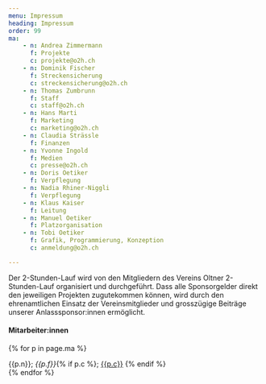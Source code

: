 ```yaml
---
menu: Impressum
heading: Impressum
order: 99
ma:
    - n: Andrea Zimmermann
      f: Projekte
      c: projekte@o2h.ch
    - n: Dominik Fischer
      f: Streckensicherung
      c: streckensicherung@o2h.ch
    - n: Thomas Zumbrunn
      f: Staff
      c: staff@o2h.ch
    - n: Hans Marti
      f: Marketing
      c: marketing@o2h.ch
    - n: Claudia Strässle
      f: Finanzen
    - n: Yvonne Ingold
      f: Medien
      c: presse@o2h.ch
    - n: Doris Oetiker
      f: Verpflegung
    - n: Nadia Rhiner-Niggli
      f: Verpflegung
    - n: Klaus Kaiser
      f: Leitung
    - n: Manuel Oetiker
      f: Platzorganisation
    - n: Tobi Oetiker
      f: Grafik, Programmierung, Konzeption
      c: anmeldung@o2h.ch

---
```

Der 2-Stunden-Lauf wird von den Mitgliedern des Vereins Oltner 2-Stunden-Lauf organisiert und durchgeführt. Dass alle Sponsorgelder direkt den jeweiligen Projekten zugutekommen können, wird durch den ehrenamtlichen Einsatz der Vereinsmitglieder und grosszügige Beiträge unserer Anlasssponsor:innen ermöglicht.


<h4>Mitarbeiter:innen</h4>

<div class="uk-column-1-2@m">

{% for p in page.ma %}
<div class="uk-margin-bottom">{{p.n}}; <i>{{p.f}}</i>{% if p.c %};
    <a href="mailto:{{p.c}}">{{p.c}}</a>
  {% endif %}
</div>
{% endfor %}
</div>
